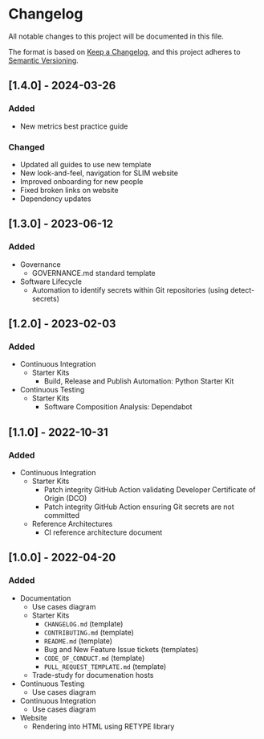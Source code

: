 # Changelog

All notable changes to this project will be documented in this file.

The format is based on [Keep a Changelog](https://keepachangelog.com/en/1.0.0/),
and this project adheres to [Semantic Versioning](https://semver.org/spec/v2.0.0.html).

## [1.4.0] - 2024-03-26

### Added

- New metrics best practice guide

### Changed

- Updated all guides to use new template
- New look-and-feel, navigation for SLIM website
- Improved onboarding for new people
- Fixed broken links on website
- Dependency updates

## [1.3.0] - 2023-06-12

### Added

- Governance
  - GOVERNANCE.md standard template
- Software Lifecycle
  - Automation to identify secrets within Git repositories (using detect-secrets)

## [1.2.0] - 2023-02-03

### Added

- Continuous Integration
  - Starter Kits
    - Build, Release and Publish Automation: Python Starter Kit
- Continuous Testing
  - Starter Kits
    - Software Composition Analysis: Dependabot

## [1.1.0] - 2022-10-31

### Added

- Continuous Integration
  - Starter Kits
    - Patch integrity GitHub Action validating Developer Certificate of Origin (DCO)
    - Patch integrity GitHub Action ensuring Git secrets are not committed
  - Reference Architectures
    - CI reference architecture document

## [1.0.0] - 2022-04-20

### Added 

- Documentation
  - Use cases diagram
  - Starter Kits
    - `CHANGELOG.md` (template)
    - `CONTRIBUTING.md` (template)
    - `README.md` (template)
    - Bug and New Feature Issue tickets (templates)
    - `CODE_OF_CONDUCT.md` (template)
    - `PULL_REQUEST_TEMPLATE.md` (template)
  - Trade-study for documenation hosts
- Continuous Testing
  - Use cases diagram
- Continuous Integration
  - Use cases diagram
- Website
  - Rendering into HTML using RETYPE library
